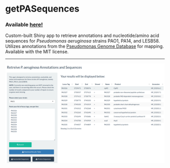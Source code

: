 # getPASequences

### Available [here!](https://travis-m-blimkie.shinyapps.io/getPASequences/)  

Custom-built Shiny app to retrieve annotations and nucleotide/amino acid sequences for *Pseudomonas aeruginosa* strains PAO1, PA14, and LESB58. Utilizes annotations from the [Pseudomonas Genome Database](http://pseudomonas.com/) for mapping.  
Available with the MIT license. 

***

![](www/getPASequences_screenshot.png)
